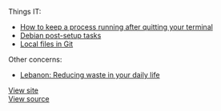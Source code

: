 Things IT:

* [How to keep a process running after quitting your terminal](entries/process-detach.md)
* [Debian post-setup tasks](entries/setting-up-debian.md)
* [Local files in Git](entries/local-config-git-php.md)

Other concerns:

* [Lebanon: Reducing waste in your daily life](entries/recycling-in-lebanon.md)

[View site](https://rolfen.github.io/notes/)   
[View source](https://github.com/rolfen/notes)   

